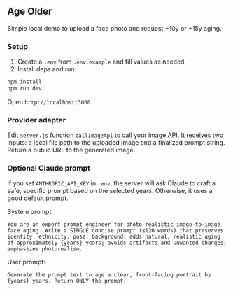 ## Age Older

Simple local demo to upload a face photo and request +10y or +15y aging.

### Setup

1. Create a `.env` from `.env.example` and fill values as needed.
2. Install deps and run:

```bash
npm install
npm run dev
```

Open `http://localhost:3000`.

### Provider adapter

Edit `server.js` function `callImageApi` to call your image API. It receives two inputs: a local file path to the uploaded image and a finalized prompt string. Return a public URL to the generated image.

### Optional Claude prompt

If you set `ANTHROPIC_API_KEY` in `.env`, the server will ask Claude to craft a safe, specific prompt based on the selected years. Otherwise, it uses a good default prompt.

System prompt:

```
You are an expert prompt engineer for photo-realistic image-to-image face aging. Write a SINGLE concise prompt (≤120 words) that preserves identity, ethnicity, pose, background; adds natural, realistic aging of approximately {years} years; avoids artifacts and unwanted changes; emphasizes photorealism.
```

User prompt:

```
Generate the prompt text to age a clear, front-facing portrait by {years} years. Return ONLY the prompt.
```


